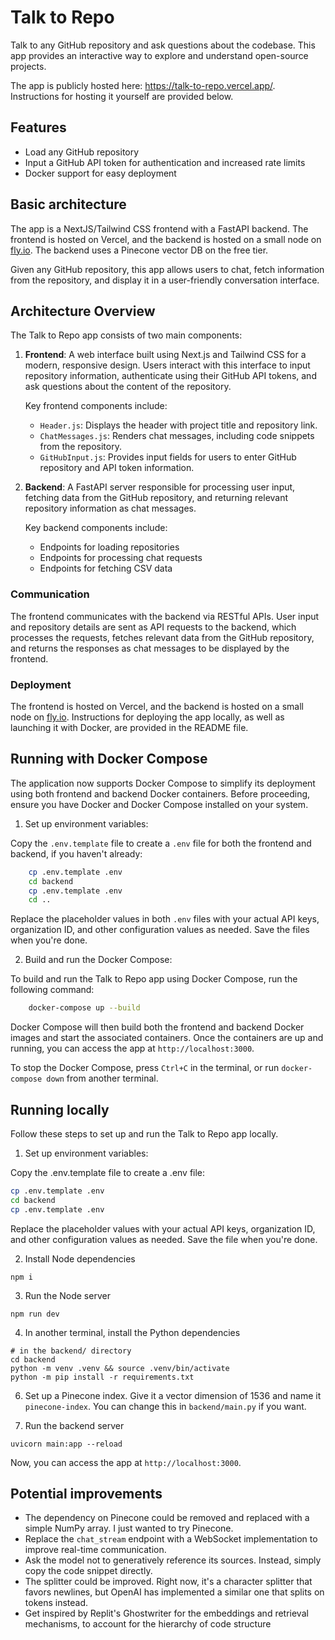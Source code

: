 # Talk to Repo

Talk to any GitHub repository and ask questions about the codebase. This app provides an interactive way to explore and understand open-source projects.

The app is publicly hosted here: https://talk-to-repo.vercel.app/. Instructions for hosting it yourself are provided below.

## Features

- Load any GitHub repository
- Input a GitHub API token for authentication and increased rate limits
- Docker support for easy deployment

## Basic architecture

The app is a NextJS/Tailwind CSS frontend with a FastAPI backend. The frontend is hosted on Vercel, and the backend is hosted on a small node on [fly.io](https://fly.io/). The backend uses a Pinecone vector DB on the free tier.

Given any GitHub repository, this app allows users to chat, fetch information from the repository, and display it in a user-friendly conversation interface.

## Architecture Overview

The Talk to Repo app consists of two main components:

1. **Frontend**: A web interface built using Next.js and Tailwind CSS for a modern, responsive design. Users interact with this interface to input repository information, authenticate using their GitHub API tokens, and ask questions about the content of the repository.

   Key frontend components include:

   - `Header.js`: Displays the header with project title and repository link.
   - `ChatMessages.js`: Renders chat messages, including code snippets from the repository.
   - `GitHubInput.js`: Provides input fields for users to enter GitHub repository and API token information.

2. **Backend**: A FastAPI server responsible for processing user input, fetching data from the GitHub repository, and returning relevant repository information as chat messages.

   Key backend components include:

   - Endpoints for loading repositories
   - Endpoints for processing chat requests
   - Endpoints for fetching CSV data

### Communication

The frontend communicates with the backend via RESTful APIs. User input and repository details are sent as API requests to the backend, which processes the requests, fetches relevant data from the GitHub repository, and returns the responses as chat messages to be displayed by the frontend.

### Deployment

The frontend is hosted on Vercel, and the backend is hosted on a small node on [fly.io](https://fly.io/). Instructions for deploying the app locally, as well as launching it with Docker, are provided in the README file.

## Running with Docker Compose

The application now supports Docker Compose to simplify its deployment using both frontend and backend Docker containers. Before proceeding, ensure you have Docker and Docker Compose installed on your system.

1. Set up environment variables:

Copy the `.env.template` file to create a `.env` file for both the frontend and backend, if you haven't already:

```bash
    cp .env.template .env
    cd backend
    cp .env.template .env
    cd ..
```

Replace the placeholder values in both `.env` files with your actual API keys, organization ID, and other configuration values as needed. Save the files when you're done.

2. Build and run the Docker Compose:

To build and run the Talk to Repo app using Docker Compose, run the following command:
    
```bash
    docker-compose up --build
```


Docker Compose will then build both the frontend and backend Docker images and start the associated containers. Once the containers are up and running, you can access the app at `http://localhost:3000`.

To stop the Docker Compose, press `Ctrl+C` in the terminal, or run `docker-compose down` from another terminal.

## Running locally

Follow these steps to set up and run the Talk to Repo app locally.

1. Set up environment variables:

  Copy the .env.template file to create a .env file:

```bash
cp .env.template .env
cd backend
cp .env.template .env
```

 Replace the placeholder values with your actual API keys, organization ID, and other configuration values as needed. Save the file when you're done.

2. Install Node dependencies

```
npm i
```

3. Run the Node server

```
npm run dev
```

4. In another terminal, install the Python dependencies

```
# in the backend/ directory
cd backend 
python -m venv .venv && source .venv/bin/activate
python -m pip install -r requirements.txt
```

6. Set up a Pinecone index. Give it a vector dimension of 1536 and name it `pinecone-index`. You can change this in `backend/main.py` if you want.

7. Run the backend server

```
uvicorn main:app --reload
```

Now, you can access the app at `http://localhost:3000`.

## Potential improvements

- The dependency on Pinecone could be removed and replaced with a simple NumPy array. I just wanted to try Pinecone.
- Replace the `chat_stream` endpoint with a WebSocket implementation to improve real-time communication.
- Ask the model not to generatively reference its sources. Instead, simply copy the code snippet directly.
- The splitter could be improved. Right now, it's a character splitter that favors newlines, but OpenAI has implemented a similar one that splits on tokens instead.
- Get inspired by Replit's Ghostwriter for the embeddings and retrieval mechanisms, to account for the hierarchy of code structure
